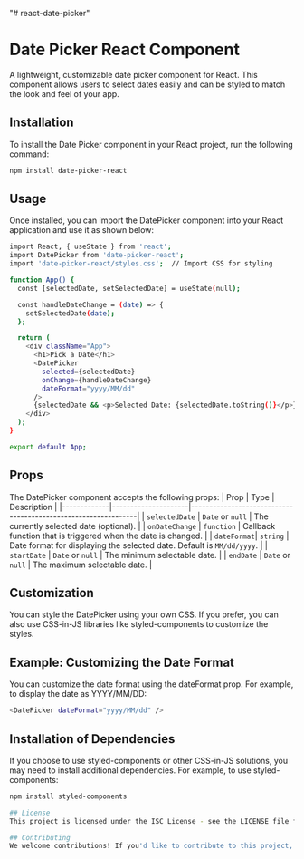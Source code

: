 "# react-date-picker" 


# Date Picker React Component

A lightweight, customizable date picker component for React. This component allows users to select dates easily and can be styled to match the look and feel of your app.

## Installation

To install the Date Picker component in your React project, run the following command:

```bash
npm install date-picker-react
```

## Usage
Once installed, you can import the DatePicker component into your React application and use it as shown below:

```bash
import React, { useState } from 'react';
import DatePicker from 'date-picker-react';
import 'date-picker-react/styles.css';  // Import CSS for styling

function App() {
  const [selectedDate, setSelectedDate] = useState(null);

  const handleDateChange = (date) => {
    setSelectedDate(date);
  };

  return (
    <div className="App">
      <h1>Pick a Date</h1>
      <DatePicker
        selected={selectedDate}
        onChange={handleDateChange}
        dateFormat="yyyy/MM/dd"
      />
      {selectedDate && <p>Selected Date: {selectedDate.toString()}</p>}
    </div>
  );
}

export default App;
```

## Props

The DatePicker component accepts the following props:
| Prop        | Type                | Description                                                   |
|-------------|---------------------|---------------------------------------------------------------|
| `selectedDate`  | `Date` or `null`     | The currently selected date (optional).                       |
| `onDateChange`  | `function`           | Callback function that is triggered when the date is changed. |
| `dateFormat`| `string`             | Date format for displaying the selected date. Default is `MM/dd/yyyy`. |
| `startDate`   | `Date` or `null`     | The minimum selectable date.                                  |
| `endDate`   | `Date` or `null`     | The maximum selectable date.                                  |


## Customization
You can style the DatePicker using your own CSS. If you prefer, you can also use CSS-in-JS libraries like styled-components to customize the styles.

## Example: Customizing the Date Format
You can customize the date format using the dateFormat prop. For example, to display the date as YYYY/MM/DD:

```bash
<DatePicker dateFormat="yyyy/MM/dd" />
```
## Installation of Dependencies
If you choose to use styled-components or other CSS-in-JS solutions, you may need to install additional dependencies. For example, to use styled-components:

```bash
npm install styled-components

## License
This project is licensed under the ISC License - see the LICENSE file for details.

## Contributing
We welcome contributions! If you'd like to contribute to this project, feel free to fork the repository, create a new branch, and submit a pull request.
